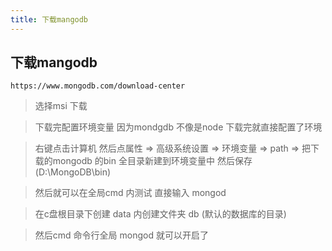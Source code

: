 ```yaml
---
title: 下载mangodb  
---
```


## 下载mangodb  

```
https://www.mongodb.com/download-center
```

>  选择msi 下载

>  下载完配置环境变量  因为mondgdb 不像是node 下载完就直接配置了环境

>  右键点击计算机 然后点属性 => 高级系统设置 => 环境变量 => path => 把下载的mongodb 的bin 全目录新建到环境变量中 然后保存  (D:\MongoDB\bin)

>  然后就可以在全局cmd 内测试 直接输入 mongod

>  在c盘根目录下创建 data 内创建文件夹 db (默认的数据库的目录)

>  然后cmd 命令行全局 mongod 就可以开启了